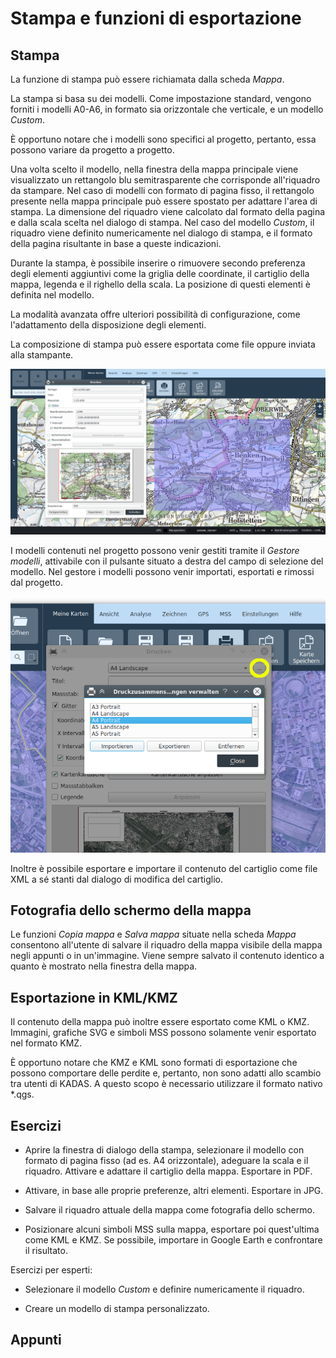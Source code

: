 # Stampa e funzioni di esportazione

## Stampa

La funzione di stampa può essere richiamata dalla scheda *Mappa*.

La stampa si basa su dei modelli. Come impostazione standard, vengono forniti i modelli A0-A6, in formato sia orizzontale che verticale, e un modello *Custom*.

È opportuno notare che i modelli sono specifici al progetto, pertanto, essa possono variare da progetto a progetto.

Una volta scelto il modello, nella finestra della mappa principale viene visualizzato un rettangolo blu semitrasparente che corrisponde all'riquadro da stampare. Nel caso di modelli con formato di pagina fisso, il rettangolo presente nella mappa principale può essere spostato per adattare l'area di stampa. La dimensione del riquadro viene calcolato dal formato della pagina e dalla scala scelta nel dialogo di stampa. Nel caso del modello *Custom*, il riquadro viene definito numericamente nel dialogo di stampa, e il formato della pagina risultante in base a queste indicazioni.

Durante la stampa, è possibile inserire o rimuovere secondo preferenza degli elementi aggiuntivi come la griglia delle coordinate, il cartiglio della mappa, legenda e il righello della scala. La posi­zione di questi elementi è definita nel modello.

La modalità avanzata offre ulteriori possibilità di configurazione, come l'adattamento della disposizione degli elementi.

La composizione di stampa può essere esportata come file oppure inviata alla stampante.

<img src="../media/image12.png" />

I modelli contenuti nel progetto possono venir gestiti tramite il *Gestore modelli*, attivabile con il pulsante situato a destra del campo di selezione del modello. Nel gestore i modelli possono venir importati, esportati e rimossi dal progetto.

<img src="../media/image12.1.png" />

Inoltre è possibile esportare e importare il contenuto del cartiglio come file XML a sé stanti dal dialogo di modifica del cartiglio.

## Fotografia dello schermo della mappa

Le funzioni *Copia mappa* e *Salva mappa* situate nella scheda *Mappa* consentono all'utente di salvare il riquadro della mappa visibile della mappa negli appunti o in un'immagine. Viene sempre salvato il contenuto identico a quanto è mostrato nella finestra della mappa.

## Esportazione in KML/KMZ

Il contenuto della mappa può inoltre essere esportato come KML o KMZ. Immagini, grafiche SVG e simboli MSS possono solamente venir esportato nel formato KMZ.

È opportuno notare che KMZ e KML sono formati di esportazione che possono comportare delle per­dite e, pertanto, non sono adatti allo scambio tra utenti di KADAS. A questo scopo è necessario utiliz­zare il formato nativo \*.qgs.

## Esercizi

-   Aprire la finestra di dialogo della stampa, selezionare il modello con formato di pagina fisso (ad es. A4 orizzontale), adeguare la scala e il riquadro. Attivare e adattare il cartiglio della mappa. Esportare in PDF.

-   Attivare, in base alle proprie preferenze, altri elementi. Esportare in JPG.

-   Salvare il riquadro attuale della mappa come fotografia dello schermo.

-   Posizionare alcuni simboli MSS sulla mappa, esportare poi quest'ultima come KML e KMZ. Se possibile, importare in Google Earth e confrontare il risultato.

Esercizi per esperti:

-   Selezionare il modello *Custom* e definire numericamente il riquadro.

-   Creare un modello di stampa personalizzato.

## Appunti


